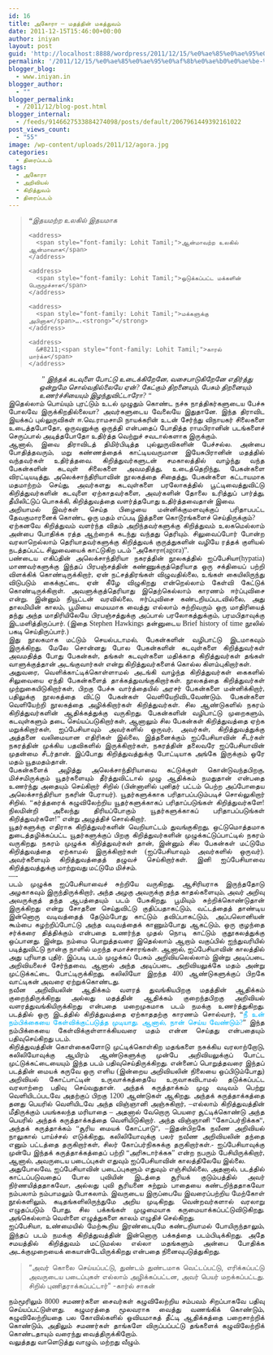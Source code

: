 ```yaml
---
id: 16
title: அகோரா – மதத்தின் மகத்துவம்
date: 2011-12-15T15:46:00+00:00
author: iniyan
layout: post
guid: 'http://localhost:8888/wordpress/2011/12/15/%e0%ae%85%e0%ae%95%e0%af%8b%e0%ae%b0%e0%ae%be-%e0%ae%ae%e0%ae%a4%e0%ae%a4%e0%af%8d%e0%ae%a4%e0%ae%bf%e0%ae%a9%e0%af%8d-%e0%ae%ae%e0%ae%95%e0%ae%a4%e0%af%8d%e0%ae%a4%e0%af%81%e0%ae%b5%e0%ae%ae%e0%af%8d/'
permalink: '/2011/12/15/%e0%ae%85%e0%ae%95%e0%af%8b%e0%ae%b0%e0%ae%be-%e0%ae%ae%e0%ae%a4%e0%ae%a4%e0%af%8d%e0%ae%a4%e0%ae%bf%e0%ae%a9%e0%af%8d-%e0%ae%ae%e0%ae%95%e0%ae%a4%e0%af%8d%e0%ae%a4%e0%af%81%e0%ae%b5%e0%ae%ae%e0%af%8d/'
blogger_blog:
  - www.iniyan.in
blogger_author:
  - ""
blogger_permalink:
  - /2011/12/blog-post.html
blogger_internal:
  - /feeds/9146627533884274098/posts/default/2067961449392161022
post_views_count:
  - "55"
image: /wp-content/uploads/2011/12/agora.jpg
categories:
  - திரைப்படம்
tags:
  - அகோரா
  - அறிவியல்
  - கிறித்துவம்
  - திரைப்படம்
---
```

<div dir="ltr" style="text-align: left;">
  <blockquote>
    <address>
      <span style="font-family: Lohit Tamil;"><strong>“</strong>இதயமற்ற உலகில் இதயமாக</span>
    </address>
    
    <address>
      <span style="font-family: Lohit Tamil;">ஆன்மாவற்ற உலகில் ஆன்மாவாக</span>
    </address>
    
    <address>
      <span style="font-family: Lohit Tamil;">ஒடுக்கப்பட்ட மக்களின் பெருமூச்சாக</span>
    </address>
    
    <address>
      <span style="font-family: Lohit Tamil;">மக்களுக்கு அபினாக</span>….<strong>“</strong>
    </address>
    
    <address>
      &#8211;<span style="font-family: Lohit Tamil;">காரல் மார்க்சு</span>
    </address>
  </blockquote>
  
  <div style="padding-left: 60px;">
     <em><span style="font-family: Lohit Tamil;">” </span><span style="font-family: DejaVu Sans;"><span style="font-family: Lohit Tamil;">இந்தக் கடவுளை போட்டு உடைக்கிறேனே</span></span><span style="font-family: Lohit Tamil;">, </span><span style="font-family: DejaVu Sans;"><span style="font-family: Lohit Tamil;">வசைபாடுகிறேனே எதிர்த்து ஒன்றுமே சொல்வதில்லையே ஏன்</span></span><span style="font-family: Lohit Tamil;">? </span><span style="font-family: DejaVu Sans;"><span style="font-family: Lohit Tamil;">கேட்கும் திறனையும்</span></span><span style="font-family: Lohit Tamil;">, </span><span style="font-family: DejaVu Sans;"><span style="font-family: Lohit Tamil;">பேசும் திறனையும் உணர்ச்சியையும் இழந்துவிட்டாரோ</span></span><span style="font-family: Lohit Tamil;">? “</span></em>
  </div>
  
  <div>
  </div>
  
  <div style="text-align: justify;" align="JUSTIFY">
    <span style="font-family: DejaVu Sans;"><span style="font-family: Lohit Tamil;">இதெல்லாம் பொய்யும் புரட்டும் உடல் முழுதும் கொண்ட நச்சு நாத்திகர்களுடைய பேச்சு போலவே இருக்கிறதில்லையா</span></span><span style="font-family: Lohit Tamil;">? </span><span style="font-family: DejaVu Sans;"><span style="font-family: Lohit Tamil;">அவர்களுடைய வேலையே இதுதானே</span></span><span style="font-family: Lohit Tamil;">. </span><span style="font-family: DejaVu Sans;"><span style="font-family: Lohit Tamil;">இந்த திராவிட இயக்கப் புல்லுருவிகள் ஈ</span></span><span style="font-family: Lohit Tamil;">.</span><span style="font-family: DejaVu Sans;"><span style="font-family: Lohit Tamil;">வெ</span></span><span style="font-family: Lohit Tamil;">.</span><span style="font-family: DejaVu Sans;"><span style="font-family: Lohit Tamil;">ராமசாமி நாயக்கரின் உடன் சேர்ந்து விநாயகர் சிலைகளை உடைத்தபோதோ</span></span><span style="font-family: Lohit Tamil;">, </span><span style="font-family: DejaVu Sans;"><span style="font-family: Lohit Tamil;">ஒருவனுக்கு ஒருத்தி என்பதைப் போதித்த ராமபிரானின் படங்களைச் செருப்பால் அடித்தபோதோ உதிர்த்த வெற்றுச் சவடால்களாக இருக்கும்</span></span><span style="font-family: Lohit Tamil;">.</span>
  </div>
  
  <div align="JUSTIFY">
  </div>
  
  <div style="text-align: justify;" align="JUSTIFY">
    <span style="font-family: DejaVu Sans;"><span style="font-family: Lohit Tamil;">ஆனால்</span></span><span style="font-family: Lohit Tamil;">, </span><span style="font-family: DejaVu Sans;"><span style="font-family: Lohit Tamil;">இவை திராவிடத் திமிர்பிடித்த புல்லுருவிகளின் பேச்சல்ல</span></span><span style="font-family: Lohit Tamil;">. </span><span style="font-family: DejaVu Sans;"><span style="font-family: Lohit Tamil;">அன்பை போதித்தவரும்</span></span><span style="font-family: Lohit Tamil;">, </span><span style="font-family: DejaVu Sans;"><span style="font-family: Lohit Tamil;">மறு கண்ணத்தைக் காட்டியவருமான இயேசுபிரானின் மதத்தில் வந்தவர்கள் உதிர்த்தவை</span></span><span style="font-family: Lohit Tamil;">. </span><span style="font-family: DejaVu Sans;"><span style="font-family: Lohit Tamil;">கிறித்துவர்களுடன் சமகாலத்தில் வாழ்ந்து வந்த பேகன்களின் கடவுள் சிலைகளை அவமதித்து</span></span><span style="font-family: Lohit Tamil;">, </span><span style="font-family: DejaVu Sans;"><span style="font-family: Lohit Tamil;">உடைத்தெறிந்து</span></span><span style="font-family: Lohit Tamil;">, </span><span style="font-family: DejaVu Sans;"><span style="font-family: Lohit Tamil;">பேகன்களை விரட்டியடித்து</span></span><span style="font-family: Lohit Tamil;">, </span><span style="font-family: DejaVu Sans;"><span style="font-family: Lohit Tamil;">அலெக்சாந்திரியாவின் நூலகத்தை சிதைத்து</span></span><span style="font-family: Lohit Tamil;">, </span><span style="font-family: DejaVu Sans;"><span style="font-family: Lohit Tamil;">பேகன்களை கட்டாயமாக மதமாற்றம் செய்து</span></span><span style="font-family: Lohit Tamil;">, </span><span style="font-family: DejaVu Sans;"><span style="font-family: Lohit Tamil;">அவர்களது கடவுள்களை பரலோகத்தில் பூட்டிவைத்துவிட்டு கிறித்துவர்களின் கடவுளை ஏற்காதவர்களை</span></span><span style="font-family: Lohit Tamil;">, </span><span style="font-family: DejaVu Sans;"><span style="font-family: Lohit Tamil;">அவர்களின் தோலை உரித்துப் பார்த்து</span></span><span style="font-family: Lohit Tamil;">, </span><span style="font-family: DejaVu Sans;"><span style="font-family: Lohit Tamil;">தீயிலிட்டுப் பொசுக்கி</span></span><span style="font-family: Lohit Tamil;">, </span><span style="font-family: DejaVu Sans;"><span style="font-family: Lohit Tamil;">கிறித்துவத்தை வளர்த்தபோது உதிர்த்தவைதான் இவை</span></span><span style="font-family: Lohit Tamil;">.</span>
  </div>
  
  <div style="text-align: justify;" align="JUSTIFY">
    <span style="font-family: DejaVu Sans;"><span style="font-family: Lohit Tamil;">அறியாமல் இவர்கள் செய்த பிழையை மன்னிக்குமளவுக்குப் பரிதாபபட்ட தேவகுமாரனைக் கொண்ட ஒரு மதம் எப்படி இத்தனை கொடூரங்களைச் செய்திருக்கும்</span></span><span style="font-family: Lohit Tamil;">?</span>
  </div>
  
  <div align="JUSTIFY">
  </div>
  
  <div style="text-align: justify;" align="JUSTIFY">
    <span style="font-family: DejaVu Sans;"><span style="font-family: Lohit Tamil;">ஏற்கனவே கிறித்துவம் வளர்ந்த விதம் அறிந்தவர்களுக்கு கிறித்துவம் உலகமெல்லாம் அன்பை போதிக்க ரத்த ஆற்றைக் கடந்து வந்தது தெரியும்</span></span><span style="font-family: Lohit Tamil;">. </span><span style="font-family: DejaVu Sans;"><span style="font-family: Lohit Tamil;">சிலுவைப்போர் போன்ற வரலாறெல்லாம் தெரியாதவர்களுக்கு கிறித்துவக் குருத்துகளின் வழியே ரத்தக் குளியல் நடத்தப்பட்ட சிலுவையைக் காட்டுகிற படம் </span></span><span style="font-family: Comic Sans MS,cursive;">”</span><span style="font-family: DejaVu Sans;"><span style="font-family: Lohit Tamil;">அகோரா</span></span><span style="font-family: Comic Sans MS,cursive;">(agora)”.</span>
  </div>
  
  <div align="JUSTIFY">
  </div>
  
  <div style="text-align: justify;" align="JUSTIFY">
    <span style="font-family: DejaVu Sans;"><span style="font-family: Lohit Tamil;">பண்டைய எகிப்தின் அலெக்சாந்திரியா நகரத்தின் நூலகத்தில் ஐப்பேசியா</span></span><span style="font-family: Lohit Tamil;">(hypatia) </span><span style="font-family: DejaVu Sans;"><span style="font-family: Lohit Tamil;">மாணவர்களுக்கு இந்தப் பிரபஞ்சத்தின் கண்ணுக்குத்தெரியாத ஒரு சக்தியைப் பற்றி விளக்கிக் கொண்டிருக்கிறார்</span></span><span style="font-family: Lohit Tamil;">, </span><span style="font-family: DejaVu Sans;"><span style="font-family: Lohit Tamil;">ஏன் நட்சத்திரங்கள் விழுவதில்லை</span></span><span style="font-family: Lohit Tamil;">, </span><span style="font-family: DejaVu Sans;"><span style="font-family: Lohit Tamil;">உங்கள் கையிலிருந்து விடுபடும் கைக்குட்டை ஏன் கீழே விழுகிறது என்றெல்லாம் கேள்வி கேட்டுக் கொண்டிருக்கிறாள்</span></span><span style="font-family: Lohit Tamil;">. </span><span style="font-family: DejaVu Sans;"><span style="font-family: Lohit Tamil;">அவளுக்குத்தெரியாது இதெற்கெல்லாம் காரணம் ஈர்ப்புவிசை என்று</span></span><span style="font-family: Lohit Tamil;">. </span><span style="font-family: DejaVu Sans;"><span style="font-family: Lohit Tamil;">இன்னும் நியூட்டன் வரவில்லை</span></span><span style="font-family: Lohit Tamil;">, </span><span style="font-family: DejaVu Sans;"><span style="font-family: Lohit Tamil;">ஈர்ப்புவிசை கண்டறியப்படவில்லை</span></span><span style="font-family: Lohit Tamil;">, </span><span style="font-family: DejaVu Sans;"><span style="font-family: Lohit Tamil;">அது தாலமியின் காலம்</span></span><span style="font-family: Lohit Tamil;">, </span><span style="font-family: DejaVu Sans;"><span style="font-family: Lohit Tamil;">பூமியை மையமாக வைத்து எல்லாம் சுற்றிவரும் ஒரு மாதிரியைத் தந்து அந்த மாதிரியிலேயே பிரபஞ்சத்துக்கு அப்பால் பரலோகத்துக்கும்</span></span><span style="font-family: Lohit Tamil;">, </span><span style="font-family: DejaVu Sans;"><span style="font-family: Lohit Tamil;">பரமபிதாவுக்கு இடமளித்திருப்பார்</span></span><span style="font-family: Lohit Tamil;">. (</span><span style="font-family: DejaVu Sans;"><span style="font-family: Lohit Tamil;">இதை </span></span><span style="font-family: Lohit Tamil;">Stephen Hawkings </span><span style="font-family: DejaVu Sans;"><span style="font-family: Lohit Tamil;">தன்னுடைய </span></span><span style="font-family: Lohit Tamil;">Brief history of time </span><span style="font-family: DejaVu Sans;"><span style="font-family: Lohit Tamil;">நூலில் பகடி செய்திருப்பார்</span></span><span style="font-family: Lohit Tamil;">.)</span>
  </div>
  
  <div style="text-align: justify;" align="JUSTIFY">
    <span style="font-family: DejaVu Sans;"><span style="font-family: Lohit Tamil;">இது நூலகமாக மட்டும் செயல்படாமல்</span></span><span style="font-family: Lohit Tamil;">, </span><span style="font-family: DejaVu Sans;"><span style="font-family: Lohit Tamil;">பேகன்களின் வழிபாட்டு இடமாகவும் இருக்கிறது</span></span><span style="font-family: Lohit Tamil;">. </span><span style="font-family: DejaVu Sans;"><span style="font-family: Lohit Tamil;">மேலே சொன்னது போல பேகன்களின் கடவுள்களை கிறித்துவர்கள் அவமதித்த போது பேகன்கள்</span></span><span style="font-family: Lohit Tamil;">, </span><span style="font-family: DejaVu Sans;"><span style="font-family: Lohit Tamil;">தங்கள் கடவுள்களை மதிக்காத கிறித்துவர்கள் தங்கள் வாளுக்குத்தான் அடங்குவார்கள் என்று கிறித்துவர்களைக் கொல்ல கிளம்புகிறார்கள்</span></span><span style="font-family: Lohit Tamil;">.</span>
  </div>
  
  <div align="JUSTIFY">
  </div>
  
  <div style="text-align: justify;">
    <span style="font-family: DejaVu Sans;"><span style="font-family: Lohit Tamil;">அதுவரை</span></span><span style="font-family: Lohit Tamil;">, </span><span style="font-family: DejaVu Sans;"><span style="font-family: Lohit Tamil;">வெளிக்காட்டிக்கொள்ளாமல் அடங்கி வாழ்ந்த கிறித்துவர்கள் கைகளில் சிலுவையை ஏந்தி பேகன்களைத் தாக்கத்துவங்குகிறார்கள்</span></span><span style="font-family: Lohit Tamil;">. </span><span style="font-family: DejaVu Sans;"><span style="font-family: Lohit Tamil;">நூலகத்தை கிறித்துவர்கள் முற்றுகையிடுகிறார்கள்</span></span><span style="font-family: Lohit Tamil;">, </span><span style="font-family: DejaVu Sans;"><span style="font-family: Lohit Tamil;">பிறகு பேச்சு வார்த்தையில் அரசர் பேகன்களை மன்னிக்கிறார்</span></span><span style="font-family: Lohit Tamil;">, </span><span style="font-family: DejaVu Sans;"><span style="font-family: Lohit Tamil;">பதிலுக்கு நூலகத்தை விட்டு பேகன்கள் வெளியேறிவிடவேண்டும்</span></span><span style="font-family: Lohit Tamil;">. </span><span style="font-family: DejaVu Sans;"><span style="font-family: Lohit Tamil;">பேகன்களை வெளியேற்றி நூலகத்தை அழிக்கிறார்கள் கிறித்துவர்கள்</span></span><span style="font-family: Lohit Tamil;">. </span><span style="font-family: DejaVu Sans;"><span style="font-family: Lohit Tamil;">சில ஆண்டுகளில் நகரம் கிறித்துவர்களின் ஆதிக்கத்துக்கு வருகிறது</span></span><span style="font-family: Lohit Tamil;">. </span><span style="font-family: DejaVu Sans;"><span style="font-family: Lohit Tamil;">பேகன்களின் வழிபாட்டு முறைகளும்</span></span><span style="font-family: Lohit Tamil;">, </span><span style="font-family: DejaVu Sans;"><span style="font-family: Lohit Tamil;">கடவுள்களும் தடை செய்யப்படுகிறார்கள்</span></span><span style="font-family: Lohit Tamil;">, </span><span style="font-family: DejaVu Sans;"><span style="font-family: Lohit Tamil;">ஆனாலும் சில பேகன்கள் கிறித்துவத்தை ஏற்க மறுக்கிறார்கள்</span></span><span style="font-family: Lohit Tamil;">, </span><span style="font-family: DejaVu Sans;"><span style="font-family: Lohit Tamil;">ஐப்பேசியாவும் அவர்களில் ஒருவர்</span></span><span style="font-family: Lohit Tamil;">, </span><span style="font-family: DejaVu Sans;"><span style="font-family: Lohit Tamil;">அவர்கள்</span></span><span style="font-family: Lohit Tamil;">, </span><span style="font-family: DejaVu Sans;"><span style="font-family: Lohit Tamil;">கிறித்துவத்துக்கு அத்தனை வலிமையான எதிரிகள் இல்லை</span></span><span style="font-family: Lohit Tamil;">, </span><span style="font-family: DejaVu Sans;"><span style="font-family: Lohit Tamil;">இத்தனைக்கும் ஐப்பேசியாவின் சீடர்கள் நகரத்தின் முக்கிய பதவிகளில் இருக்கிறார்கள்</span></span><span style="font-family: Lohit Tamil;">, </span><span style="font-family: DejaVu Sans;"><span style="font-family: Lohit Tamil;">நகரத்தின் தலைவரே ஐப்பேசியாவின் முதன்மை சீடர்தான்</span></span><span style="font-family: Lohit Tamil;">. </span><span style="font-family: DejaVu Sans;"><span style="font-family: Lohit Tamil;">இப்போது கிறித்துவத்துக்கு போட்டியாக அங்கே இருக்கும் ஒரே மதம் யூதமதம்தான்</span></span><span style="font-family: Lohit Tamil;">.</span>
  </div>
  
  <div style="text-align: justify;">
  </div>
  
  <div style="text-align: justify;">
  </div>
  
  <div style="text-align: justify;">
    <span style="font-family: DejaVu Sans;"><span style="font-family: Lohit Tamil;">பேகன்களைக் அழித்து அலெக்சாந்திரியாவை கட்டுக்குள் கொன்டுவந்தபிறகு</span></span><span style="font-family: Lohit Tamil;">, </span><span style="font-family: DejaVu Sans;"><span style="font-family: Lohit Tamil;">மிச்சமிருக்கும் யூதர்களையும் தீர்த்துவிட்டால் முழு ஆதிக்கம் நமதுதான் என்பதை உணர்ந்து அதையும் செய்கிறார் சிறில் </span></span><span style="font-family: Lohit Tamil;">(</span><span style="font-family: DejaVu Sans;"><span style="font-family: Lohit Tamil;">பின்னாளில் புனிதர் பட்டம் பெற்ற அப்போதைய அலெக்சாந்திரியா நகரின் பேராயர்</span></span><span style="font-family: Lohit Tamil;">). </span><span style="font-family: DejaVu Sans;"><span style="font-family: Lohit Tamil;">யூதர்களுக்காக பரிதாபப்படும்படிச் சொல்லுகிறார் சிறில்</span></span><span style="font-family: Lohit Tamil;">. “</span><span style="font-family: DejaVu Sans;"><span style="font-family: Lohit Tamil;">கர்த்தரைக் கழுவிலேற்றிய யூதர்களுக்காகப் பரிதாப்படுங்கள் கிறித்துவர்களே</span></span><span style="font-family: Lohit Tamil;">! </span><span style="font-family: DejaVu Sans;"><span style="font-family: Lohit Tamil;">நிலமின்றி அலைந்து திரியப்போகும் யூதர்களுக்காகப் பரிதாபப்படுங்கள் கிறித்துவர்களே</span></span><span style="font-family: Lohit Tamil;">!” </span><span style="font-family: DejaVu Sans;"><span style="font-family: Lohit Tamil;">என்று அழுத்திச் சொல்கிறார்</span></span><span style="font-family: Lohit Tamil;">.</span>
  </div>
  
  <div style="text-align: justify;" align="JUSTIFY">
    <span style="font-family: DejaVu Sans;"><span style="font-family: Lohit Tamil;">யூதர்களுக்கு எதிராக கிறித்துவர்களின் வெறியாட்டம் துவங்குகிறது</span></span><span style="font-family: Lohit Tamil;">, </span><span style="font-family: DejaVu Sans;"><span style="font-family: Lohit Tamil;">ஒட்டுமொத்தமாக துடைத்தழிக்கப்பட்ட யூதர்களுக்குப் பிறகு கிறித்துவர்களின் முழுக்கட்டுப்பாட்டில் நகரம் வருகிறது</span></span><span style="font-family: Lohit Tamil;">. </span><span style="font-family: DejaVu Sans;"><span style="font-family: Lohit Tamil;">நகரம் முழுக்க கிறித்துவர்கள் தான்</span></span><span style="font-family: Lohit Tamil;">, </span><span style="font-family: DejaVu Sans;"><span style="font-family: Lohit Tamil;">இன்னும் சில பேகன்கள் மட்டுமே கிறித்துவத்தை ஏற்காமல் இருக்கிறார்கள் </span></span><span style="font-family: Lohit Tamil;">(</span><span style="font-family: DejaVu Sans;"><span style="font-family: Lohit Tamil;">ஐப்பேசியாவும் அவர்களில் ஒருவர்</span></span><span style="font-family: Lohit Tamil;">). </span><span style="font-family: DejaVu Sans;"><span style="font-family: Lohit Tamil;">அவர்களையும் கிறித்துவத்தைத் தழுவச் செய்கிறார்கள்</span></span><span style="font-family: Lohit Tamil;">. </span><span style="font-family: DejaVu Sans;"><span style="font-family: Lohit Tamil;">இனி ஐப்பேசியாவை கிறித்துவத்துக்கு மாற்றுவது மட்டுமே மிச்சம்</span></span><span style="font-family: Lohit Tamil;">.</span>
  </div>
  
  <div style="text-align: justify;" align="JUSTIFY">
    <span style="font-family: Lohit Tamil;">—-</span>
  </div>
  
  <div style="text-align: justify;" align="JUSTIFY">
    <span style="font-family: DejaVu Sans;"><span style="font-family: Lohit Tamil;">படம் முழுக்க ஐப்பேசியாவைச் சுற்றியே வருகிறது</span></span><span style="font-family: Lohit Tamil;">. </span><span style="font-family: DejaVu Sans;"><span style="font-family: Lohit Tamil;">ஆசிரியராக இருந்ததோடு அழகாகவும் இருந்திருக்கிறார்</span></span><span style="font-family: Lohit Tamil;">, </span><span style="font-family: DejaVu Sans;"><span style="font-family: Lohit Tamil;">அந்த அழகு அவருக்கு தந்த காதல்களையும்</span></span><span style="font-family: Lohit Tamil;">, </span><span style="font-family: DejaVu Sans;"><span style="font-family: Lohit Tamil;">அவர் அறிவு அவருக்குத் தந்த ஆபத்தையும் படம் பேசுகிறது</span></span><span style="font-family: Lohit Tamil;">. </span><span style="font-family: DejaVu Sans;"><span style="font-family: Lohit Tamil;">பூமியும் சுற்றிக்கொண்டுதான் இருக்கிறது என்று சோதனை செய்துவிட்டு குதிப்பதாகட்டும்</span></span><span style="font-family: Lohit Tamil;">, </span><span style="font-family: DejaVu Sans;"><span style="font-family: Lohit Tamil;">வட்டத்தைத் தாண்டிய இன்னொரு வடிவத்தைத் தேடும்போது காட்டும் தவிப்பாகட்டும்</span></span><span style="font-family: Lohit Tamil;">, </span><span style="font-family: DejaVu Sans;"><span style="font-family: Lohit Tamil;">அப்பலொனியன் கூம்பை கழற்றிப்போட்டு அந்த வடிவத்தைக் காணும்போது ஆகட்டும்</span></span><span style="font-family: Lohit Tamil;">, </span><span style="font-family: DejaVu Sans;"><span style="font-family: Lohit Tamil;">ஒரு குழந்தை சர்க்கரை தித்திக்கும் என்பதை உணர்ந்த முதல் நொடி காட்டும் குதூகலத்துக்கு ஒப்பானது</span></span><span style="font-family: Lohit Tamil;">. </span><span style="font-family: DejaVu Sans;"><span style="font-family: Lohit Tamil;">இன்று</span></span><span style="font-family: Lohit Tamil;">, </span><span style="font-family: DejaVu Sans;"><span style="font-family: Lohit Tamil;">நம்மை பொறுத்தவரை இதெல்லாம் ஆறாம் வகுப்பில் ஐந்துவரியில் படித்துவிட்டு நான்கு நாளில் மறந்த சமாச்சாரங்கள்</span></span><span style="font-family: Lohit Tamil;">. </span><span style="font-family: DejaVu Sans;"><span style="font-family: Lohit Tamil;">ஆனால்</span></span><span style="font-family: Lohit Tamil;">, </span><span style="font-family: DejaVu Sans;"><span style="font-family: Lohit Tamil;">ஐப்பேசியாவின் காலத்தில் அது புரியாத புதிர்</span></span><span style="font-family: Lohit Tamil;">. </span><span style="font-family: DejaVu Sans;"><span style="font-family: Lohit Tamil;">இப்படி படம் முழுக்கப் பேசும் அறிவியலெல்லாம் இன்று அடிப்படை அறிவியலைச் சேர்ந்தவை</span></span><span style="font-family: Lohit Tamil;">, </span><span style="font-family: DejaVu Sans;"><span style="font-family: Lohit Tamil;">ஆனால் அந்த அடிப்படை அறிவியலுக்கே மதம் அன்று முட்டுக்கட்டை போட்டிருக்கிறது</span></span><span style="font-family: Lohit Tamil;">, </span><span style="font-family: DejaVu Sans;"><span style="font-family: Lohit Tamil;">கலிலியோ இறந்த </span></span><span style="font-family: Lohit Tamil;">400 </span><span style="font-family: DejaVu Sans;"><span style="font-family: Lohit Tamil;">ஆண்டுகளுக்குப் பிறகே வாட்டிகன் அவரை ஏற்றுக்கொண்டது</span></span><span style="font-family: Lohit Tamil;">.</span>
  </div>
  
  <div align="JUSTIFY">
  </div>
  
  <div style="text-align: justify;" align="JUSTIFY">
    <span style="font-family: DejaVu Sans;"><span style="font-family: Lohit Tamil;">நவீன அறிவியலின் ஆதிக்கம் வளரத் துவங்கியபிறகு மதத்தின் ஆதிக்கம் குறைந்திருக்கிறது அல்லது மதத்தின் ஆதிக்கம் குறைந்தபிறகு அறிவியல் வளரத்துவங்கியிருக்கிறது என்பதை மறைமுகமாக படம் நமக்கு உணர்த்துகிறது</span></span><span style="font-family: Lohit Tamil;">. </span><span style="font-family: DejaVu Sans;"><span style="font-family: Lohit Tamil;">படத்தில் ஒரு இடத்தில் கிறித்துவத்தை ஏற்காததற்கு காரணம் சொல்வார்</span></span><span style="font-family: Lohit Tamil;">, “</span><span style="font-family: DejaVu Sans;"><span style="color: #00b8ff;"><span style="font-family: Lohit Tamil;">நீ உன் நம்பிக்கையை கேள்விக்குட்படுத்த முடியாது</span></span></span><span style="color: #00b8ff;"><span style="font-family: Lohit Tamil;">. </span><span style="font-family: DejaVu Sans;"><span style="font-family: Lohit Tamil;">ஆனால்</span></span></span><span style="color: #00b8ff;"><span style="font-family: Lohit Tamil;">, </span><span style="font-family: DejaVu Sans;"><span style="font-family: Lohit Tamil;">நான் செய்ய வேண்டும்</span></span></span><span style="color: #00b8ff;"><span style="font-family: Lohit Tamil;">?</span></span><span style="font-family: Lohit Tamil;">” </span><span style="font-family: DejaVu Sans;"><span style="font-family: Lohit Tamil;">இந்த நம்பிக்கையை கேள்விக்குள்ளாக்கியவரை மதம் என்ன செய்தது என்பதையும் பதிவுசெய்கிறது படம்</span></span><span style="font-family: Lohit Tamil;">.</span>
  </div>
  
  <div align="JUSTIFY">
  </div>
  
  <div style="text-align: justify;" align="JUSTIFY">
    <span style="font-family: DejaVu Sans;"><span style="font-family: Lohit Tamil;">கிறித்துவத்தின் கொள்கைகளோடு முட்டிக்கொள்கிற மதங்களை நசுக்கிய வரலாற்றோடு</span></span><span style="font-family: Lohit Tamil;">, </span><span style="font-family: DejaVu Sans;"><span style="font-family: Lohit Tamil;">கலிலியோவுக்கு ஆயிரம் ஆண்டுகளுக்கு முன்பே அறிவியலுக்குப் போட்ட முட்டுக்கட்டையையும் இந்த படம் பதிவுசெய்திருக்கிறது</span></span><span style="font-family: Lohit Tamil;">. </span><span style="font-family: DejaVu Sans;"><span style="font-family: Lohit Tamil;">என்னைப் பொறுத்தவரை இந்தப் படத்தின் மையக் கருவே ஒரு எளிய </span></span><span style="font-family: Lohit Tamil;">(</span><span style="font-family: DejaVu Sans;"><span style="font-family: Lohit Tamil;">இன்றைய அறிவியலின் நிலையை ஒப்பிடும்போது</span></span><span style="font-family: Lohit Tamil;">) </span><span style="font-family: DejaVu Sans;"><span style="font-family: Lohit Tamil;">அறிவியல் கோட்பாட்டின் உருவாக்கத்தையே உருவாகவிடாமல் தடுக்கப்பட்ட வரலாற்றை பதிவு செய்வதுதான்</span></span><span style="font-family: Lohit Tamil;">. </span><span style="font-family: DejaVu Sans;"><span style="font-family: Lohit Tamil;">அந்தக் கருத்தாக்கம் முழு வடிவம் பெற்று வெளியிடப்படவே அதற்குப் பிறகு </span></span><span style="font-family: Lohit Tamil;">1200 </span><span style="font-family: DejaVu Sans;"><span style="font-family: Lohit Tamil;">ஆண்டுகள் ஆகிறது</span></span><span style="font-family: Lohit Tamil;">. </span><span style="font-family: DejaVu Sans;"><span style="font-family: Lohit Tamil;">அந்தக் கருத்தாக்கத்தை தனது பெயரில் வெளியிடவே அந்த விஞ்ஞானி அஞ்சுகிறார்</span></span><span style="font-family: Lohit Tamil;">, &#8211;</span><span style="font-family: DejaVu Sans;"><span style="font-family: Lohit Tamil;">எல்லாம் கிறித்துவத்தின் மீதிருக்கும் பயங்கலந்த மரியாதை </span></span><span style="font-family: Lohit Tamil;">&#8211; </span><span style="font-family: DejaVu Sans;"><span style="font-family: Lohit Tamil;">அதனால் வேறொரு பெயரை சூட்டிக்கொண்டு அந்த பெயரில் அந்தக் கருத்தாக்கத்தை வெளியிடுகிறார்</span></span><span style="font-family: Lohit Tamil;">. </span><span style="font-family: DejaVu Sans;"><span style="font-family: Lohit Tamil;">அந்த விஞ்ஞானி </span></span><span style="font-family: Lohit Tamil;">“</span><span style="font-family: DejaVu Sans;"><span style="font-family: Lohit Tamil;">கோப்பர்நிக்கசு</span></span><span style="font-family: Lohit Tamil;">“, </span><span style="font-family: DejaVu Sans;"><span style="font-family: Lohit Tamil;">அந்தக் கருத்தாக்கம் </span></span><span style="font-family: Lohit Tamil;">“</span><span style="font-family: DejaVu Sans;"><span style="font-family: Lohit Tamil;">சூரிய மையக் </span><span style="font-family: Lohit Tamil;">கோட்பாடு</span></span><span style="font-family: Lohit Tamil;">“, &#8211;</span><span style="font-family: DejaVu Sans;"><span style="font-family: Lohit Tamil;">இதன்பிறகே நவீண அறிவியல் நாலுகால் பாய்ச்சல் எடுக்கிறது</span></span><span style="font-family: Lohit Tamil;">, </span><span style="font-family: DejaVu Sans;"><span style="font-family: Lohit Tamil;">கலிலியோவுக்கு பலர் நவீண அறிவிய</span><span style="font-family: Lohit Tamil;">லி</span><span style="font-family: Lohit Tamil;">ன் தந்தை எனும் பட்டத்தை தருகிறார்கள்</span></span><span style="font-family: Lohit Tamil;">, </span><span style="font-family: DejaVu Sans;"><span style="font-family: Lohit Tamil;">சிலர் கோப்பர்நிகசுக்கு தருகிறார்கள்</span></span><span style="font-family: Lohit Tamil;">.- </span><span style="font-family: DejaVu Sans;"><span style="font-family: Lohit Tamil;">ஐப்பேசியாவுக்கு முன்பே இந்தக் கருத்தாக்கத்தைப் பற்றி </span></span><span style="font-family: Lohit Tamil;">“</span><span style="font-family: DejaVu Sans;"><span style="font-family: Lohit Tamil;">அரிசுடார்க்கசு</span></span><span style="font-family: Lohit Tamil;">” </span><span style="font-family: DejaVu Sans;"><span style="font-family: Lohit Tamil;">என்ற நபரும் பேசியிருக்கிறார்</span></span><span style="font-family: Lohit Tamil;">, </span><span style="font-family: DejaVu Sans;"><span style="font-family: Lohit Tamil;">ஆனால்</span></span><span style="font-family: Lohit Tamil;">, </span><span style="font-family: DejaVu Sans;"><span style="font-family: Lohit Tamil;">அவருடைய படைப்புகள் எதுவும் ஐப்பேசியாவின் காலத்திலேயே இல்லை</span></span><span style="font-family: Lohit Tamil;">.</span>
  </div>
  
  <div align="JUSTIFY">
  </div>
  
  <div style="text-align: justify;" align="JUSTIFY">
    <span style="font-family: DejaVu Sans;"><span style="font-family: Lohit Tamil;">அதுபோலவே</span></span><span style="font-family: Lohit Tamil;">, </span><span style="font-family: DejaVu Sans;"><span style="font-family: Lohit Tamil;">ஐப்பேசியாவின் படைப்புகளும் எதுவும் எஞ்சியில்லை</span></span><span style="font-family: Lohit Tamil;">, </span><span style="font-family: DejaVu Sans;"><span style="font-family: Lohit Tamil;">அதனால்</span></span><span style="font-family: Lohit Tamil;">, </span><span style="font-family: DejaVu Sans;"><span style="font-family: Lohit Tamil;">படத்தில் காட்டப்படுவதைப் போல புவியின் இடத்தை சூரியக் குடும்பத்தில் அவர் நிர்ணயித்ததாகவோ</span></span><span style="font-family: Lohit Tamil;">, </span><span style="font-family: DejaVu Sans;"><span style="font-family: Lohit Tamil;">அல்லது புவி சூரியனை சுற்றும் பாதையை கண்டறிந்ததாகவோ நம்பலாம் நம்பாமலும் போகலாம்</span></span><span style="font-family: Lohit Tamil;">. </span><span style="font-family: DejaVu Sans;"><span style="font-family: Lohit Tamil;">இவருடைய இருப்பையே இவரைப்பற்றிய மேற்கோள் நூல்களிலும்</span></span><span style="font-family: Lohit Tamil;">, </span><span style="font-family: DejaVu Sans;"><span style="font-family: Lohit Tamil;">கடிதங்களிலிருந்துமே அறிய முடிகிறது</span></span><span style="font-family: Lohit Tamil;">. </span><span style="font-family: DejaVu Sans;"><span style="font-family: Lohit Tamil;">வென்றவர்களால் வரலாறு எழுதப்படும் போது</span></span><span style="font-family: Lohit Tamil;">, </span><span style="font-family: DejaVu Sans;"><span style="font-family: Lohit Tamil;">சில பக்கங்கள் முழுமையாக கருமையாக்கப்பட்டுவிடுகிறது</span></span><span style="font-family: Lohit Tamil;">. </span><span style="font-family: DejaVu Sans;"><span style="font-family: Lohit Tamil;">அங்கெல்லாம் வெள்ளை எழுத்துகளை காலம் எழுதிச் செல்கிறது</span></span><span style="font-family: Lohit Tamil;">.</span>
  </div>
  
  <div align="JUSTIFY">
  </div>
  
  <div style="text-align: justify;" align="JUSTIFY">
    <span style="font-family: DejaVu Sans;"><span style="font-family: Lohit Tamil;">ஐப்பேசியா</span></span><span style="font-family: Lohit Tamil;">, </span><span style="font-family: DejaVu Sans;"><span style="font-family: Lohit Tamil;">உண்மையில் மேற்கூறிய இரண்டையுமே கண்டறியாமல் போயிருந்தாலும்</span></span><span style="font-family: Lohit Tamil;">, </span><span style="font-family: DejaVu Sans;"><span style="font-family: Lohit Tamil;">இந்தப் படம் நமக்கு கிறித்துவத்தின் இன்னொரு பக்கத்தை படம்பிடிக்கிறது</span></span>. <span style="font-family: DejaVu Sans;"><span style="font-family: Lohit Tamil;">அதே சமயத்தில் கிறித்துவம் மட்டுமல்ல எல்லா மதங்களும் அன்பை போதிக்க அடக்குமுறையைக் கையான்டேயிருக்கிறது என்பதை நினைவுபடுத்துகிறது</span></span><span style="font-family: Lohit Tamil;">.</span>
  </div>
  
  <blockquote>
    <div align="JUSTIFY">
      “அவர் கொலை செய்யப்பட்டு, துண்டம் துண்டமாக வெட்டப்பட்டு, எரிக்கப்பட்டு அவருடைய படைப்புகள் எல்லாம் அழிக்கப்பட்டன, அவர் பெயர் மறக்கப்பட்டது. சிறில் புணிதராக்கப்பட்டார்” -கார்ல் சாகன்
    </div>
  </blockquote>
  
  <div style="text-align: justify;" align="JUSTIFY">
    <span style="font-family: Lohit Tamil;">நம்மூரிலும் </span><span style="font-family: Lohit Tamil;">8000 </span><span style="font-family: Lohit Tamil;">சமணர்களை சைவர்கள் கழுவிலேற்றிய சம்பவம் சிறப்பாகவே பதிவு செய்யப்பட்டுள்ளது</span><span style="font-family: Lohit Tamil;">. </span><span style="font-family: Lohit Tamil;">கழுமரத்தை மூலவராக வைத்து வணங்கிக் கொண்டும்</span><span style="font-family: Lohit Tamil;">, </span><span style="font-family: Lohit Tamil;">கழுவிலேற்றியதை பல கோவில்களில் ஓவியமாகத் தீட்டி ஆதிக்கத்தை பறைசாற்றிக் கொண்டும்</span><span style="font-family: Lohit Tamil;">, </span><span style="font-family: Lohit Tamil;">அதிலும் சமணர்கள் தாங்களே விருப்பப்பட்டு தங்களைக் கழுவிலேற்றிக் கொண்டதாயும் வரைந்து வைத்திருக்கிறோம்</span><span style="font-family: Lohit Tamil;">. </span>
  </div>
  
  <div style="text-align: justify;" align="JUSTIFY">
    <span style="font-family: Lohit Tamil;">வலுத்தது வாளெடுத்து வாழும்</span><span style="font-family: Lohit Tamil;">, </span><span style="font-family: Lohit Tamil;">மற்றது வீழும்</span><span style="font-family: Lohit Tamil;">.</span>
  </div>
</div>